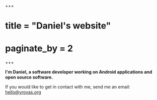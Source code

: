 +++
# title = "Daniel's website"
# paginate_by = 2
+++

**I'm Daniel, a software developer working on Android applications and open
source software.**

If you would like to get in contact with me, send me an email:
[hello@yrovas.org](mailto:hello@yrovas.org)

